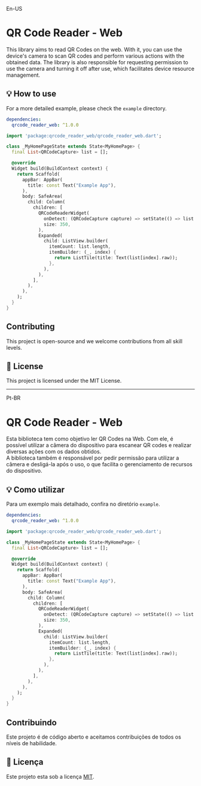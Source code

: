 En-US
# QR Code Reader - Web
This library aims to read QR Codes on the web. With it, you can use the device's camera to scan QR codes and perform various actions with the obtained data. The library is also responsible for requesting permission to use the camera and turning it off after use, which facilitates device resource management.

## 💡 How to use
For a more detailed example, please check the `example` directory.

```.yaml
dependencies:  
  qrcode_reader_web: ^1.0.0
```

```.dart
import 'package:qrcode_reader_web/qrcode_reader_web.dart';
```

```.dart
class _MyHomePageState extends State<MyHomePage> {
  final List<QRCodeCapture> list = [];

  @override
  Widget build(BuildContext context) {
    return Scaffold(
      appBar: AppBar(
        title: const Text("Example App"),
      ),
      body: SafeArea(
        child: Column(
          children: [
            QRCodeReaderWidget(
              onDetect: (QRCodeCapture capture) => setState(() => list.add(capture)),
              size: 350,
            ),
            Expanded(
              child: ListView.builder(
                itemCount: list.length,
                itemBuilder: (_, index) {
                  return ListTile(title: Text(list[index].raw));
                },
              ),
            ),
          ],
        ),
      ),
    );
  }
}
```

## Contributing
This project is open-source and we welcome contributions from all skill levels. 

## 📝 License
This project is licensed under the MIT License.

---
Pt-BR

# QR Code Reader - Web
Esta biblioteca tem como objetivo ler QR Codes na Web. Com ele, é possível utilizar a câmera do dispositivo para escanear QR codes e realizar diversas ações com os dados obtidos.<br>
A biblioteca também é responsável por pedir permissão para utilizar a câmera e desligá-la após o uso, o que facilita o gerenciamento de recursos do dispositivo.

## 💡 Como utilizar
Para um exemplo mais detalhado, confira no diretório `example`.

```.yaml
dependencies:  
  qrcode_reader_web: ^1.0.0
```

```.dart
import 'package:qrcode_reader_web/qrcode_reader_web.dart';
```

```.dart
class _MyHomePageState extends State<MyHomePage> {
  final List<QRCodeCapture> list = [];

  @override
  Widget build(BuildContext context) {
    return Scaffold(
      appBar: AppBar(
        title: const Text("Example App"),
      ),
      body: SafeArea(
        child: Column(
          children: [
            QRCodeReaderWidget(
              onDetect: (QRCodeCapture capture) => setState(() => list.add(capture)),
              size: 350,
            ),
            Expanded(
              child: ListView.builder(
                itemCount: list.length,
                itemBuilder: (_, index) {
                  return ListTile(title: Text(list[index].raw));
                },
              ),
            ),
          ],
        ),
      ),
    );
  }
}
```

## Contribuindo
Este projeto é de código aberto e aceitamos contribuições de todos os níveis de habilidade. 

## 📝 Licença
Este projeto esta sob a licença [MIT](./LICENSE).
